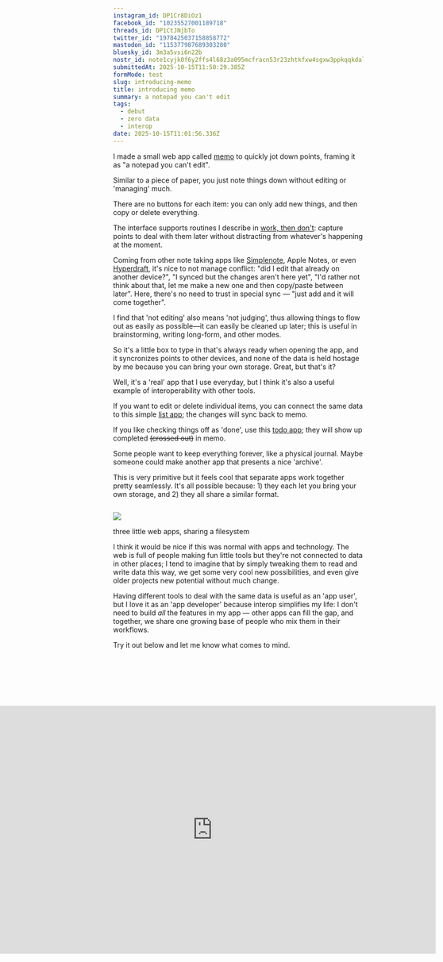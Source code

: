```yaml
---
instagram_id: DP1Cr8DiOz1
facebook_id: "10235527001189718"
threads_id: DP1CtJNjbTo
twitter_id: "1978425037158858772"
mastodon_id: "115377987689303280"
bluesky_id: 3m3a5vsi6n22b
nostr_id: note1cyjk0f6y2ffs4l68z3a095mcfracn53r23zhtkfxw4sgxw3ppkqqkdalyk
submittedAt: 2025-10-15T11:50:29.385Z
formMode: test
slug: introducing-memo
title: introducing memo
summary: a notepad you can't edit
tags:
  - debut
  - zero data
  - interop
date: 2025-10-15T11:01:56.336Z
---
```

I made a small web app called [memo](https://memo.rosano.ca) to quickly jot down points, framing it as "a notepad you can't edit".

Similar to a piece of paper, you just note things down without editing or 'managing' much.

There are no buttons for each item: you can only add new things, and then copy or delete everything.

The interface supports routines I describe in [work, then don't](https://rosano.ca/blog/work-then-dont/): capture points to deal with them later without distracting from whatever's happening at the moment.

Coming from other note taking apps like [Simplenote](https://simplenote.com), Apple Notes, or even [Hyperdraft](https://hyperdraft.rosano.ca), it's nice to not manage conflict: "did I edit that already on another device?", "I synced but the changes aren't here yet", "I'd rather not think about that, let me make a new one and then copy/paste between later". Here, there's no need to trust in special sync — "just add and it will come together".

I find that 'not editing' also means 'not judging', thus allowing things to flow out as easily as possible—it can easily be cleaned up later; this is useful in brainstorming, writing long-form, and other modes.

So it's a little box to type in that's always ready when opening the app, and it syncronizes points to other devices, and none of the data is held hostage by me because you can bring your own storage. Great, but that's it?

Well, it's a 'real' app that I use everyday, but I think it's also a useful example of interoperability with other tools.

If you want to edit or delete individual items, you can connect the same data to this simple [list app](https://listable.5apps.com); the changes will sync back to memo.

If you like checking things off as 'done', use this [todo app](https://todomvc.0data.app); they will show up completed ~~(crossed out)~~ in memo.

Some people want to keep everything forever, like a physical journal. Maybe someone could make another app that presents a nice 'archive'.

This is very primitive but it feels cool that separate apps work together pretty seamlessly. It's all possible because: 1) they each let you bring your own storage, and 2) they all share a similar format.

<figure>

![](output.gif)

<figcaption>three little web apps, sharing a filesystem</figcaption>
</figure>

<style>
figure {
  display: flex;
  flex-direction: column;
  margin: 0;
  width: unset;
}
</style>

I think it would be nice if this was normal with apps and technology. The web is full of people making fun little tools but they're not connected to data in other places; I tend to imagine that by simply tweaking them to read and write data this way, we get some very cool new possibilities, and even give older projects new potential without much change.

Having different tools to deal with the same data is useful as an 'app user', but I love it as an 'app developer' because interop simplifies my life: I don't need to build *all* the features in my app — other apps can fill the gap, and together, we share one growing base of people who mix them in their workflows.

Try it out below and let me know what comes to mind.

<style>
iframe {
	display: block;
  width: 900px !important;
  height: 500px;
  
  position: absolute;
  margin: 100px;
  margin-left: -250px;
}
</style>
<iframe src="https://todos-interop.0data.app" frameborder="0"></frame>

